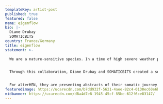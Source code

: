 ```yaml
---
templateKey: artist-post
published: true
featured: false
name: eigenflow
bio: |-
  Diane Drubay
  SOMATICBITS
country: France/Germany
title: eigenflow
statement: >-
  
  We are a nature-sensitive species. In a time of high severe weather phenomena, embracing our inner connection with the natural surroundings is essential.


  Through this collaboration, Diane Drubay and SOMATICBITS created a series of AI-generated photographs composed of 220 artificial weather phenomena. The pictures are being created from dozens of breathtaking seascapes captured worldwide, then transformed into thousands of pieces to synthesize artificial landscapes, and finally recomposed as a synthetic meteorological journey. This project is inspired by the daily collective attention on weather and its impact on our lives and emotions, and how certain natural environment transforms the way we feel and think.


  For alterHEN, they are presenting abstracts of their somatic journey through 4 videos expressing the meteorological and social turbulence of today.  
featuredimage: https://ucarecdn.com/b7dd932f-5621-4aee-82c4-0130ec60e6b6/
midbanner: https://ucarecdn.com/d8a4d7e8-1945-45cf-85be-612f6ce83147/
---
```

